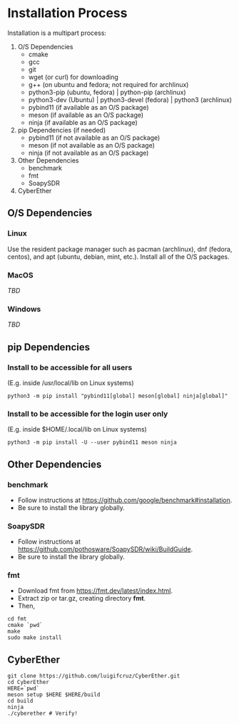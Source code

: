 # Installation Process

Installation is a multipart process:
1. O/S Dependencies
    - cmake
    - gcc
    - git
    - wget (or curl) for downloading
    - g++ (on ubuntu and fedora; not required for archlinux)
    - python3-pip (ubuntu, fedora) | python-pip (archlinux)
    - python3-dev (Ubuntu) | python3-devel (fedora) | python3 (archlinux)
    - pybind11 (if available as an O/S package)
    - meson (if available as an O/S package)
    - ninja (if available as an O/S package)
2. pip Dependencies (if needed)
    - pybind11 (if not available as an O/S package)
    - meson (if not available as an O/S package)
    - ninja (if not available as an O/S package)
3. Other Dependencies
    - benchmark
    - fmt
    - SoapySDR
4. CyberEther

## O/S Dependencies

### Linux

Use the resident package manager such as pacman (archlinux), dnf (fedora, centos), and apt (ubuntu, debian, mint, etc.).
Install all of the O/S packages.

### MacOS

*TBD*

### Windows

*TBD*

## pip Dependencies

### Install to be accessible for all users
(E.g. inside /usr/local/lib on Linux systems)

```python3 -m pip install "pybind11[global] meson[global] ninja[global]"```

### Install to be accessible for the login user only
(E.g. inside $HOME/.local/lib on Linux systems)

```python3 -m pip install -U --user pybind11 meson ninja```

## Other Dependencies

### benchmark

* Follow instructions at https://github.com/google/benchmark#installation.
* Be sure to install the library globally.

### SoapySDR

* Follow instructions at https://github.com/pothosware/SoapySDR/wiki/BuildGuide.
* Be sure to install the library globally.

### fmt

* Download fmt from https://fmt.dev/latest/index.html.
* Extract zip or tar.gz, creating directory **fmt**.
* Then,
```
cd fmt
cmake `pwd`
make
sudo make install
```

## CyberEther

```
git clone https://github.com/luigifcruz/CyberEther.git
cd CyberEther
HERE=`pwd`
meson setup $HERE $HERE/build
cd build
ninja
./cyberether # Verify!
```
